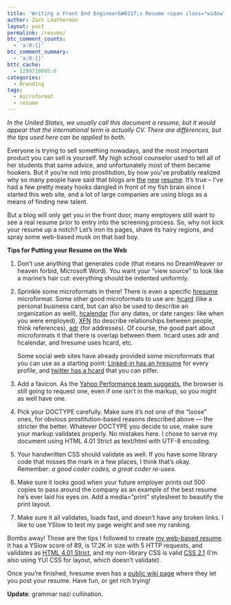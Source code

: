 ```yaml
---
title: 'Writing a Front End Engineer&#8217;s Resume <span class="widow">(or CV)</span>'
author: Zach Leatherman
layout: post
permalink: /resume/
btc_comment_counts:
  - 'a:0:{}'
btc_comment_summary:
  - 'a:0:{}'
bttc_cache:
  - 1299719095:0
categories:
  - Branding
tags:
  - microformat
  - resume
---
```


*In the United States, we usually call this document a resume, but it would appear that the international term is actually CV. There are differences, but the tips used here can be applied to both.*

Everyone is trying to sell something nowadays, and the most important product you can sell is yourself. My high school counselor used to tell all of her students that same advice, and unfortunately most of them became hookers. But if you’re not into prostitution, by now you’ve probably realized why so many people have said that blogs are [the][1] [new][2] [resume][3]. It’s true – I’ve had a few pretty meaty hooks dangled in front of my fish brain since I started this web site, and a lot of large companies are using blogs as a means of finding new talent.

 [1]: http://www.darowski.com/tracesofinspiration/2007/03/06/the-blog-is-the-new-resume/
 [2]: http://bokardo.com/archives/the-blog-is-the-new-resume/
 [3]: http://greengaloshes.cc/2007/04/the-blog-as-the-new-resume/

But a blog will only get you in the front door, many employers still want to see a real resume prior to entry into the screening process. So, why not kick your resume up a notch? Let’s iron its pages, shave its hairy regions, and spray some web-based musk on that bad boy.

**Tips for Putting your Resume on the Web**

1. Don’t use anything that generates code (that means no DreamWeaver or heaven forbid, Microsoft Word). You want your “view source” to look like a marine’s hair cut: everything should be indented uniformly.
1. Sprinkle some microformats in there! There is even a specific [hresume][4] microformat. Some other good microformats to use are: [hcard][5] (like a personal business card, but can also be used to describe an organization as well), [hcalendar][6] (for any dates, or date ranges: like when you were employed), [XFN][7] (to describe relationships between people, think references), [adr][8] (for addresses). 
    Of course, the good part about microformats it that there is overlap between them. hcard uses adr and hcalendar, and hresume uses hcard, etc.
    
    Some social web sites have already provided some microformats that you can use as a starting point: [Linked-in has an hresume][9] for every profile, and [twitter has a hcard][10] that you can pilfer. 
1. Add a favicon. As the [Yahoo Performance team suggests][11], the browser is still going to request one, even if one isn’t in the markup, so you might as well have one.
1. Pick your DOCTYPE carefully. Make sure it’s not one of the “loose” ones, for obvious prostitution-based reasons described above — the stricter the better. Whatever DOCTYPE you decide to use, make sure your markup validates properly. No mistakes here. I chose to serve my document using HTML 4.01 Strict as text/html with UTF-8 encoding.
1. Your handwritten CSS should validate as well. If you have some library code that misses the mark in a few places, I think that’s okay. Remember: *a good coder codes, a great coder re-uses.*
1. Make sure it looks good when your future employer prints out 500 copies to pass around the company as an example of the best resume he’s ever laid his eyes on. Add a media=”print” stylesheet to beautify the print layout.
1. Make sure it all validates, loads fast, and doesn’t have any broken links. I like to use YSlow to test my page weight and see my ranking.

Bombs away! Those are the tips I followed to create [my web-based resume][12]. It has a YSlow score of 89, is 17.2K in size with 5 HTTP requests, and validates as [HTML 4.01 Strict][13], and my non-library CSS is valid [CSS 2.1][14] (I’m also using YUI CSS for layout, which doesn’t validate).

Once you’re finished, hresume even has a [public wiki page][15] where they let you post your resume. Have fun, or get rich trying!
    
**Update**: grammar nazi cullination.

 [4]: http://microformats.org/wiki/hresume
 [5]: http://microformats.org/wiki/hcard
 [6]: http://microformats.org/wiki/hcalendar
 [7]: http://gmpg.org/xfn/
 [8]: http://microformats.org/wiki/adr
 [9]: http://www.linkedin.com/pub/7/b8a/237
 [10]: http://twitter.com/zachleat
 [11]: http://developer.yahoo.com/performance/rules.html#favicon
 [12]: http://www.zachleat.com/resume/
 [13]: http://validator.w3.org/check?uri=http://www.zachleat.com/resume/
 [14]: http://jigsaw.w3.org/css-validator/validator?uri=http://www.zachleat.com/resume
 [15]: http://microformats.org/wiki/hresume-examples-in-wild